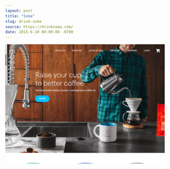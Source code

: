 ```yaml
---
layout: post
title: "Soma"
slug: drink-soma
source: https://drinksoma.com/
date: 2015-6-10 00:00:00 -0700
---
```


<img src="/assets/img/screenshots/drink-soma.jpg">

